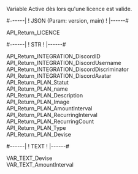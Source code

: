 Variable Active dès lors qu'une licence est valide.  
  
#------| ! JSON (Param: version, main) ! |------#  
  
API_Return_LICENCE  
  
#------| ! STR ! |------#  
  
API_Return_INTEGRATION_DiscordID  
API_Return_INTEGRATION_DiscordUsername  
API_Return_INTEGRATION_DiscordDiscriminator  
API_Return_INTEGRATION_DiscordAvatar  
API_Return_PLAN_Statut  
API_Return_PLAN_name  
API_Return_PLAN_Description  
API_Return_PLAN_Image  
API_Return_PLAN_AmountInterval  
API_Return_PLAN_RecurringInterval  
API_Return_PLAN_RecurringCount  
API_Return_PLAN_Type  
API_Return_PLAN_Devise  
  
#------| ! TEXT ! |------#  
  
VAR_TEXT_Devise  
VAR_TEXT_AmountInterval  

